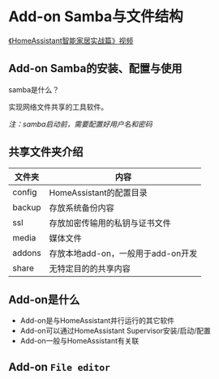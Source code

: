 # Add-on Samba与文件结构

[《HomeAssistant智能家居实战篇》视频](https://study.163.com/course/courseLearn.htm?courseId=1006189053&share=2&shareId=400000000624093#/learn/video?lessonId=1282039008&courseId=1006189053)

## Add-on Samba的安装、配置与使用

samba是什么？

实现网络文件共享的工具软件。

*注：samba启动前，需要配置好用户名和密码*

## 共享文件夹介绍

|  文件夹   | 内容  |
|  ----  | ----  |
| config  | HomeAssistant的配置目录 |
| backup  | 存放系统备份内容 |
| ssl  | 存放加密传输用的私钥与证书文件 |
| media | 媒体文件 |
| addons  | 存放本地add-on，一般用于add-on开发 |
| share  | 无特定目的的共享内容 |


## Add-on是什么

- Add-on是与HomeAssistant并行运行的其它软件
- Add-on可以通过HomeAssistant Supervisor安装/启动/配置
- Add-on一般与HomeAssistant有关联

## Add-on `File editor`


